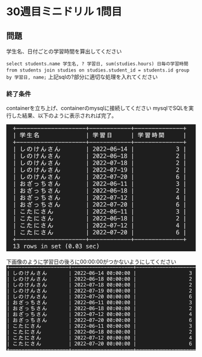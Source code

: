 # 30週目ミニドリル 1問目

## 問題

学生名、日付ごとの学習時間を算出してください

`select students.name 学生名, ? 学習日, sum(studies.hours) 日毎の学習時間 from students join studies on studies.student_id = students.id group by 学習日, name;`
上記sqlの?部分に適切な処理を入れてください

### 終了条件
containerを立ち上げ、containerのmysqlに接続してください
mysqlでSQLを実行した結果、以下のように表示されれば完了。

![picture 11](./images/44fa294991080af2c658e3c8e75608aa8050f5e520db2b6520c89e5688bd0190.png)  

下画像のように学習日の後ろに00:00:00がつかないようにしてください
![picture 12](./images/2701973dafa925bc809da8de87908492f115aac9ec2043747bbff13bd0932ce6.png)  

